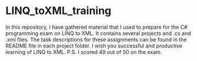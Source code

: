 # LINQ_toXML_training
In this repository, I have gathered material that I used to prepare for the C# programming exam on LINQ to XML. It contains several projects and .cs and .xml files. The task descriptions for these assignments can be found in the README file in each project folder. I wish you successful and productive learning of LINQ to XML. P.S. I scored 49 out of 50 on the exam.

